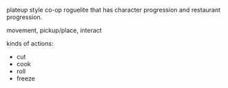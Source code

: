 plateup style co-op roguelite that has character progression and restaurant progression.

movement, pickup/place, interact

kinds of actions:
- cut
- cook
- roll
- freeze





